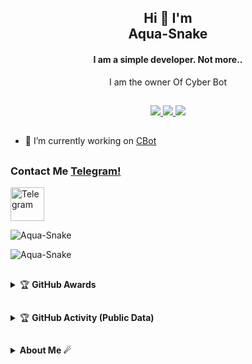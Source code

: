 <h2 align="center">Hi 🥰 I'm <br>Aqua-Snake</h1>
<h4 align="center">I am a simple developer. Not more..</h3>
<p align="center">
  I am the owner Of Cyber Bot
</p>

##

<p align="center">
  <a href="https://github.com/Aqua-Snake">
    <img src="https://komarev.com/ghpvc/?username=Aqua-Snake&label=Profile%20views&color=green&label=Profile+Views&style=plastic">

  </a>
  <a href="https://github.com/Aqua-Snake?tab=stars">
    <img src="https://img.shields.io/github/stars/Aqua-Snake?color=green&label=Stargazers&style=plastic">

  </a>
  <a href="https://github.com/Aqua-Snake?tab=followers">
    <img src="https://img.shields.io/github/followers/Aqua-Snake?color=green&label=Followers&style=plastic">

  </a>
</p>


##

- 🔭 I’m currently working on [CBot](https://github.com/Aqua-Snake/CBot)


##

### Contact Me [Telegram!](https://t.me/aqua_snake)
<p align="left">
<a href="https://t.me/Aqua-Snakeblog" target="blank"><img align="center" src="https://www.freepnglogos.com/uploads/telegram-png/telegram-chat-message-mobile-send-file-smartphone-talk-16.png" alt="Telegram  " height="54" width="54" /></a>

</p>

<p><img align="center" src="https://github-readme-stats.vercel.app/api/top-langs?username=Aqua-Snake&show_icons=true&layout=compact&theme=nightowl" alt="Aqua-Snake" /></p>

<p><img align="center" src="https://github-readme-streak-stats.herokuapp.com/?user=Aqua-Snake&theme=nightowl" alt="Aqua-Snake" /></p>
</details>

##

<details>
    <summary>&#127942 <b>GitHub Awards</b></summary><br/>

![Github Trophy](https://github-profile-trophy.vercel.app/?username=Aqua-Snake)

</details>

##

<details>
    <summary>&#127942 <b>GitHub Activity (Public Data)</b></summary><br/>

![Metrics](https://metrics.lecoq.io/Aqua-Snake?template=classic&followup=1&isocalendar=1&languages=1&isocalendar.duration=half-year&config.timezone=Europe%2FIstanbul)

[![News](https://github-readme-stats.vercel.app/api/pin/?username=Aqua-Snake&repo=CBot)](https://github.com/Aqua-Snake/CBot)

</details>

##

<details>
    <summary><b>About Me ☄</b></summary><br/>
Hi, my name is Aqua-Snake 

Still Learning about things. 

</details>
